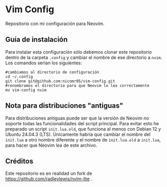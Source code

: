 # Vim Config
Repositorio con mi configuración para Neovim.

## Guía de instalación
Para instalar esta configuración sólo debemos clonar este repositorio dentro de la carpeta ```.config``` y cambiar el nombre de ese directorio a ```nvim```. Los comandos serían los siguientes:
```
#cambiamos al directorio de configuración
cd ~/.config
git clone git@github.com:nicomr05/vim-config.git
#renombramos el directorio para que Neovim lo lea correctamente
mv vim-config nvim
```

## Nota para distribuciones "antiguas"
Para distribuciones antiguas puede ser que la versión de Neovim no soporte todas las funcionalidades del script principal. Para evitar esto he preparado un script ```init.lua.old```, que funciona al menos con Debian 12 y Ubuntu 24.04.3 (LTS). Únicamente habría que cambiar el nombre del ```init.lua``` a otro nombre diferente y el nombre de ```init.lua.old``` a ```init.lua```, para hacer que Neovim lea de este archivo.

## Créditos
Este repositorio es en realidad un fork de https://github.com/radleylewis/nvim-lite .
